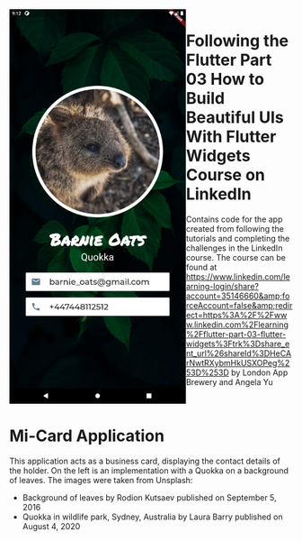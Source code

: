 <img align="left" src="/Screenshot_1632471164.png" height="700" style="margin: 60">

# Following the Flutter Part 03 How to Build Beautiful UIs With Flutter Widgets Course on LinkedIn
Contains code for the app created from following the tutorials and completing the challenges in the LinkedIn course. The course can be found at https://www.linkedin.com/learning-login/share?account=35146660&amp;forceAccount=false&amp;redirect=https%3A%2F%2Fwww.linkedin.com%2Flearning%2Fflutter-part-03-flutter-widgets%3Ftrk%3Dshare_ent_url%26shareId%3DHeCArNwtRXybmHkUSXOPeg%253D%253D by London App Brewery and Angela Yu

<br>

# Mi-Card Application
This application acts as a business card, displaying the contact details of the holder. On the left is an implementation with a Quokka on a background of leaves.
The images were taken from Unsplash:
- Background of leaves by Rodion Kutsaev published on September 5, 2016
- Quokka in wildlife park, Sydney, Australia by Laura Barry published on August 4, 2020
